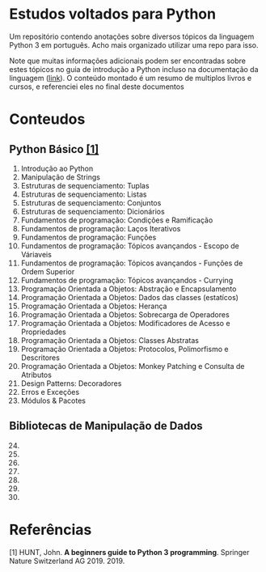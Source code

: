 # Estudos voltados para Python
 Um repositório contendo anotações sobre diversos tópicos da linguagem Python 3 em português. Acho mais organizado utilizar uma repo para isso.

 Note que muitas informações adicionais podem ser encontradas sobre estes tópicos no guia de introdução a Python incluso na documentação da linguagem ([link](https://docs.python.org/3/tutorial/index.html)). O conteúdo montado é um resumo de multiplos livros e cursos, e referenciei eles no final deste documentos

# Conteudos
## Python Básico [[1]](#1)
01. Introdução ao Python
02. Manipulação de Strings
03. Estruturas de sequenciamento: Tuplas
04. Estruturas de sequenciamento: Listas
05. Estruturas de sequenciamento: Conjuntos
06. Estruturas de sequenciamento: Dicionários
07. Fundamentos de programação: Condições e Ramificação
08. Fundamentos de programação: Laços Iterativos
09. Fundamentos de programação: Funções
10. Fundamentos de programação: Tópicos avançandos - Escopo de Váriaveis
11. Fundamentos de programação: Tópicos avançandos - Funções de Ordem Superior
12. Fundamentos de programação: Tópicos avançandos - Currying
13. Programação Orientada a Objetos: Abstração e Encapsulamento 
14. Programação Orientada a Objetos: Dados das classes (estatícos)
15. Programação Orientada a Objetos: Herança
16. Programação Orientada a Objetos: Sobrecarga de Operadores
17. Programação Orientada a Objetos: Modificadores de Acesso e Propriedades
18. Programação Orientada a Objetos: Classes Abstratas
19. Programação Orientada a Objetos: Protocolos, Polimorfismo e Descritores
20. Programação Orientada a Objetos: Monkey Patching e Consulta de Atributos
21. Design Patterns: Decoradores
22. Erros e Exceções
23. Módulos & Pacotes

## Bibliotecas de Manipulação de Dados
24.
25.
26.
27.
28.
29.
30.

# Referências
<a id="1">[1]</a> HUNT, John. **A beginners guide to Python 3 programming**. Springer Nature Switzerland AG 2019. 2019. 